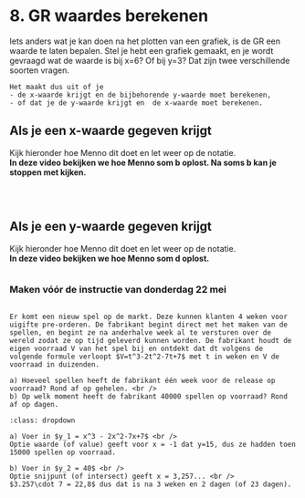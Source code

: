 # 8. GR waardes berekenen

Iets anders wat je kan doen na het plotten van een grafiek, is de GR een waarde te laten bepalen. 
Stel je hebt een grafiek gemaakt, en je wordt gevraagd wat de waarde is bij x=6? Of bij y=3? 
Dat zijn twee verschillende soorten vragen. 

```{note} Let op!
Het maakt dus uit of je
- de x-waarde krijgt en de bijbehorende y-waarde moet berekenen,
- of dat je de y-waarde krijgt en  de x-waarde moet berekenen.
```

## Als je een x-waarde gegeven krijgt

Kijk hieronder hoe Menno dit doet en let weer op de notatie. <br />
**In deze video bekijken we hoe Menno som b oplost. Na soms b kan je stoppen met kijken.**

```{iframe} https://www.youtube.com/embed/YOTnnHZcswE?si=MjKbQUVPCLBk7D64&amp;start=177
```

<br />

## Als je een y-waarde gegeven krijgt

Kijk hieronder hoe Menno dit doet en let weer op de notatie. <br />
**In deze video bekijken we hoe Menno som d oplost.**

```{iframe} https://www.youtube.com/embed/YOTnnHZcswE?si=L2TWmdn7ylMzIIFN&amp;start=717
```

### Maken vóór de instructie van donderdag 22 mei
```{exercise} Voorbereidingsopgave 8

Er komt een nieuw spel op de markt. Deze kunnen klanten 4 weken voor uigifte pre-orderen. De fabrikant begint direct met het maken van de spellen, en begint ze na anderhalve week al te versturen over de wereld zodat ze op tijd geleverd kunnen worden. De fabrikant houdt de eigen voorraad V van het spel bij en ontdekt dat dt volgens de volgende formule verloopt $V=t^3-2t^2-7t+7$ met t in weken en V de voorraad in duizenden.

a) Hoeveel spellen heeft de fabrikant één week voor de release op voorraad? Rond af op gehelen. <br />
b) Op welk moment heeft de fabrikant 40000 spellen op voorraad? Rond af op dagen.

```

```{solution} Voorbereidingsopgave 8
:class: dropdown

a) Voer in $y_1 = x^3 - 2x^2-7x+7$ <br />
Optie waarde (of value) geeft voor x = -1 dat y=15, dus ze hadden toen 15000 spellen op voorraad.

b) Voer in $y_2 = 40$ <br />
Optie snijpunt (of intersect) geeft x = 3,257... <br />
$3.257\cdot 7 = 22,8$ dus dat is na 3 weken en 2 dagen (of 23 dagen).

```
